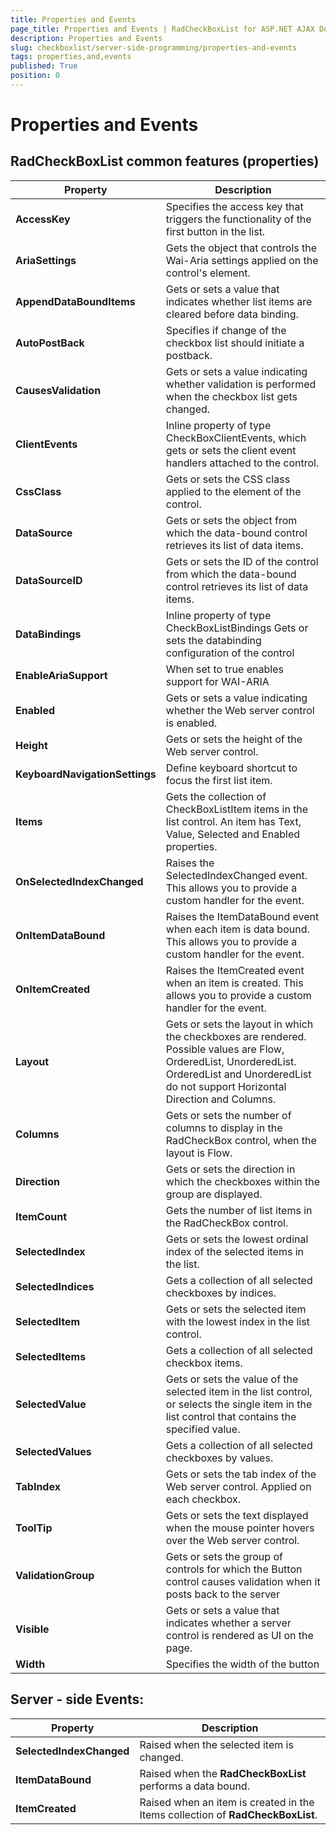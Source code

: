 ```yaml
---
title: Properties and Events
page_title: Properties and Events | RadCheckBoxList for ASP.NET AJAX Documentation
description: Properties and Events
slug: checkboxlist/server-side-programming/properties-and-events
tags: properties,and,events
published: True
position: 0
---
```


# Properties and Events

## RadCheckBoxList common features (properties)

| Property | Description |
| ------ | ------ |
| **AccessKey** |Specifies the access key that triggers the functionality of the first button in the list. |
| **AriaSettings** |Gets the object that controls the Wai-Aria settings applied on the control's element.|
| **AppendDataBoundItems** |Gets or sets a value that indicates whether list items are cleared before data binding.|
| **AutoPostBack** |Specifies if change of the checkbox list should initiate a postback.|
| **CausesValidation** |Gets or sets a value indicating whether validation is performed when the checkbox list gets changed.|
| **ClientEvents** |Inline property of type CheckBoxClientEvents, which gets or sets the client event handlers attached to the control. |
| **CssClass** |Gets or sets the CSS class applied to the element of the control. |
| **DataSource** |Gets or sets the object from which the data-bound control retrieves its list of data items. |
| **DataSourceID** |Gets or sets the ID of the control from which the data-bound control retrieves its list of data items.|
| **DataBindings** |Inline property of type CheckBoxListBindings Gets or sets the databinding configuration of the control|
| **EnableAriaSupport** |When set to true enables support for WAI-ARIA|
| **Enabled** |Gets or sets a value indicating whether the Web server control is enabled. |
| **Height** |Gets or sets the height of the Web server control. |
| **KeyboardNavigationSettings** |Define keyboard shortcut to focus the first list item.|
| **Items** |Gets the collection of CheckBoxListItem items in the list control. An item has Text, Value, Selected and Enabled properties.|
| **OnSelectedIndexChanged** |Raises the SelectedIndexChanged event. This allows you to provide a custom handler for the event. |
| **OnItemDataBound** |Raises the ItemDataBound event when each item is data bound. This allows you to provide a custom handler for the event.|
| **OnItemCreated** |Raises the ItemCreated event when an item is created. This allows you to provide a custom handler for the event. |
| **Layout** |Gets or sets the layout in which the checkboxes are rendered. Possible values are Flow, OrderedList, UnorderedList. OrderedList and UnorderedList do not support Horizontal Direction and Columns. |
| **Columns** |Gets or sets the number of columns to display in the RadCheckBox control, when the layout is Flow. |
| **Direction** |Gets or sets the direction in which the checkboxes within the group are displayed. |
| **ItemCount** |Gets the number of list items in the RadCheckBox control. |
| **SelectedIndex** |Gets or sets the lowest ordinal index of the selected items in the list. |
| **SelectedIndices** |Gets a collection of all selected checkboxes by indices. |
| **SelectedItem** |Gets or sets the selected item with the lowest index in the list control. |
| **SelectedItems** |Gets a collection of all selected checkbox items. |
| **SelectedValue** |Gets or sets the value of the selected item in the list control, or selects the single item in the list control that contains the specified value. |
| **SelectedValues** |Gets a collection of all selected checkboxes by values.|
| **TabIndex** |Gets or sets the tab index of the Web server control. Applied on each checkbox.|
| **ToolTip** |Gets or sets the text displayed when the mouse pointer hovers over the Web server control. |
| **ValidationGroup** |Gets or sets the group of controls for which the Button control causes validation when it posts back to the server |
| **Visible** |Gets or sets a value that indicates whether a server control is rendered as UI on the page. |
| **Width** |Specifies the width of the button |


## Server - side Events:

| Property | Description |
| ------ | ------ |
| **SelectedIndexChanged** |Raised when the selected item is changed.|
| **ItemDataBound** |Raised when the **RadCheckBoxList** performs a data bound.|
| **ItemCreated** |Raised when an item is created in the Items collection of **RadCheckBoxList**.|

